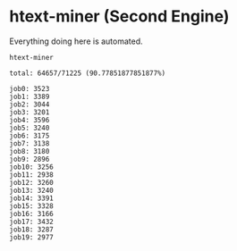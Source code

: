 # htext-miner (Second Engine)

Everything doing here is automated.

```
htext-miner

total: 64657/71225 (90.77851877851877%)

job0: 3523
job1: 3389
job2: 3044
job3: 3201
job4: 3596
job5: 3240
job6: 3175
job7: 3138
job8: 3180
job9: 2896
job10: 3256
job11: 2938
job12: 3260
job13: 3240
job14: 3391
job15: 3328
job16: 3166
job17: 3432
job18: 3287
job19: 2977
```
